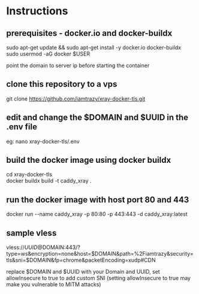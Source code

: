 # Instructions

## prerequisites - docker.io and docker-buildx

sudo apt-get update && sudo apt-get install -y docker.io docker-buildx  
sudo usermod -aG docker $USER  

point the domain to server ip before starting the container

## clone this repository to a vps

git clone https://github.com/iamtrazy/xray-docker-tls.git

## edit and change the $DOMAIN and $UUID in the .env file

eg: nano xray-docker-tls/.env

## build the docker image using docker buildx

cd xray-docker-tls  
docker buildx build -t caddy_xray .

## run the docker image with host port 80 and 443

docker run --name caddy_xray -p 80:80 -p 443:443 -d caddy_xray:latest

## sample vless

vless://$UUID@$DOMAIN:443/?type=ws&encryption=none&host=$DOMAIN&path=%2Fiamtrazy&security=tls&sni=$DOMAIN&fp=chrome&packetEncoding=xudp#CDN  

replace $DOMAIN and $UUID with your Domain and UUID, set allowInsecure to true to add custom SNI (setting allowInsecure to true may make you vulnerable to MITM attacks)